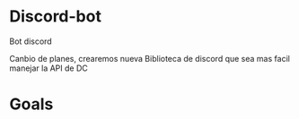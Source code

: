 # Discord-bot
Bot discord 

Canbio de planes, crearemos nueva Biblioteca de discord que sea mas facil manejar la API de DC

# Goals 
